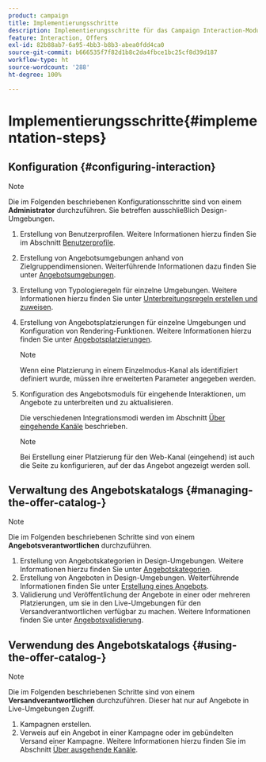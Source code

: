 ```yaml
---
product: campaign
title: Implementierungsschritte
description: Implementierungsschritte für das Campaign Interaction-Modul
feature: Interaction, Offers
exl-id: 82b88ab7-6a95-4bb3-b8b3-abea0fdd4ca0
source-git-commit: b666535f7f82d1b8c2da4fbce1bc25cf8d39d187
workflow-type: ht
source-wordcount: '288'
ht-degree: 100%

---
```


# Implementierungsschritte{#implementation-steps}



## Konfiguration {#configuring-interaction}

>[!NOTE]
>
>Die im Folgenden beschriebenen Konfigurationsschritte sind von einem **Administrator** durchzuführen. Sie betreffen ausschließlich Design-Umgebungen.

1. Erstellung von Benutzerprofilen. Weitere Informationen hierzu finden Sie im Abschnitt [Benutzerprofile](../../interaction/using/operator-profiles.md).
1. Erstellung von Angebotsumgebungen anhand von Zielgruppendimensionen. Weiterführende Informationen dazu finden Sie unter [Angebotsumgebungen](../../interaction/using/live-design-environments.md#creating-an-offer-environment).
1. Erstellung von Typologieregeln für einzelne Umgebungen. Weitere Informationen hierzu finden Sie unter [Unterbreitungsregeln erstellen und zuweisen](../../interaction/using/managing-offer-presentation.md#creating-and-referencing-an-offer-presentation-rule).
1. Erstellung von Angebotsplatzierungen für einzelne Umgebungen und Konfiguration von Rendering-Funktionen. Weitere Informationen hierzu finden Sie unter [Angebotsplatzierungen](../../interaction/using/creating-offer-spaces.md).

   >[!NOTE]
   >
   >Wenn eine Platzierung in einem Einzelmodus-Kanal als identifiziert definiert wurde, müssen ihre erweiterten Parameter angegeben werden.

1. Konfiguration des Angebotsmoduls für eingehende Interaktionen, um Angebote zu unterbreiten und zu aktualisieren.

   Die verschiedenen Integrationsmodi werden im Abschnitt [Über eingehende Kanäle](../../interaction/using/about-inbound-channels.md) beschrieben.

   >[!NOTE]
   >
   >Bei Erstellung einer Platzierung für den Web-Kanal (eingehend) ist auch die Seite zu konfigurieren, auf der das Angebot angezeigt werden soll.

## Verwaltung des Angebotskatalogs {#managing-the-offer-catalog-}

>[!NOTE]
>
>Die im Folgenden beschriebenen Schritte sind von einem **Angebotsverantwortlichen** durchzuführen.

1. Erstellung von Angebotskategorien in Design-Umgebungen. Weitere Informationen hierzu finden Sie unter [Angebotskategorien](../../interaction/using/creating-offer-categories.md).
1. Erstellung von Angeboten in Design-Umgebungen. Weiterführende Informationen finden Sie unter [Erstellung eines Angebots](../../interaction/using/creating-an-offer.md).
1. Validierung und Veröffentlichung der Angebote in einer oder mehreren Platzierungen, um sie in den Live-Umgebungen für den Versandverantwortlichen verfügbar zu machen. Weitere Informationen finden Sie unter [Angebotsvalidierung](../../interaction/using/approving-and-activating-an-offer.md).

## Verwendung des Angebotskatalogs {#using-the-offer-catalog-}

>[!NOTE]
>
>Die im Folgenden beschriebenen Schritte sind von einem **Versandverantwortlichen** durchzuführen. Dieser hat nur auf Angebote in Live-Umgebungen Zugriff.

1. Kampagnen erstellen.
1. Verweis auf ein Angebot in einer Kampagne oder im gebündelten Versand einer Kampagne. Weitere Informationen hierzu finden Sie im Abschnitt [Über ausgehende Kanäle](../../interaction/using/about-outbound-channels.md).
